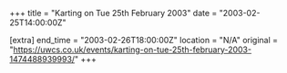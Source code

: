 +++
title = "Karting on Tue 25th February 2003"
date = "2003-02-25T14:00:00Z"

[extra]
end_time = "2003-02-26T18:00:00Z"
location = "N/A"
original = "https://uwcs.co.uk/events/karting-on-tue-25th-february-2003-1474488939993/"
+++



